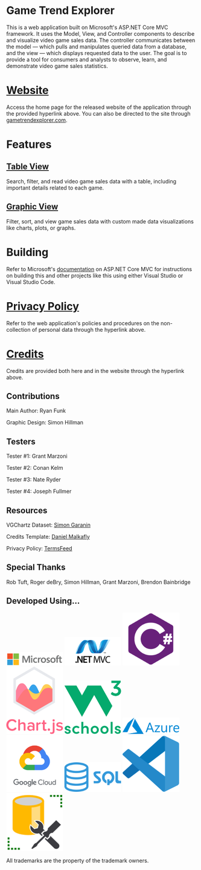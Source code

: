 # Game Trend Explorer

This is a web application built on Microsoft's ASP.NET Core MVC framework. It uses the Model, View, and Controller components to describe and visualize video game sales data. The controller communicates between the model — which pulls and manipulates queried data from a database, and the view — which displays requested data to the user. The goal is to provide a tool for consumers and analysts to observe, learn, and demonstrate video game sales statistics.

# [Website](https://gametrendexplorer.azurewebsites.net/)

Access the home page for the released website of the application through the provided hyperlink above. You can also be directed to the site through [gametrendexplorer.com](https://gametrendexplorer.com).

# Features

## [Table View](https://gametrendexplorer.azurewebsites.net/Table)

Search, filter, and read video game sales data with a table, including important details related to each game.

## [Graphic View](https://gametrendexplorer.azurewebsites.net/Graphic)

Filter, sort, and view game sales data with custom made data visualizations like charts, plots, or graphs.

# Building

Refer to Microsoft's [documentation](https://learn.microsoft.com/en-us/aspnet/core/tutorials/first-mvc-app/start-mvc?view=aspnetcore-8.0&tabs=visual-studio-code) on ASP.NET Core MVC for instructions on building this and other projects like this using either Visual Studio or Visual Studio Code.

# [Privacy Policy](https://gametrendexplorer.azurewebsites.net/Home/Privacy)

Refer to the web application's policies and procedures on the non-collection of personal data through the hyperlink above.

# [Credits](https://gametrendexplorer.azurewebsites.net/Home/Credits)

Credits are provided both here and in the website through the hyperlink above.

## Contributions

Main Author: Ryan Funk

Graphic Design: Simon Hillman

## Testers

Tester #1: Grant Marzoni

Tester #2: Conan Kelm

Tester #3: Nate Ryder

Tester #4: Joseph Fullmer

## Resources

VGChartz Dataset: [Simon Garanin](https://www.kaggle.com/datasets/gsimonx37/vgchartz)

Credits Template: [Daniel Malkafly](https://github.com/malkafly/endcredits)

Privacy Policy: [TermsFeed](https://www.termsfeed.com/privacy-policy-generator)

## Special Thanks

Rob Tuft, Roger deBry, Simon Hillman, Grant Marzoni, Brendon Bainbridge

## Developed Using...

<a href="https://www.microsoft.com"><img src="./wwwroot/images/microsoft.png" alt="Microsoft" style="width:150px"></a>
<a href="https://learn.microsoft.com/en-us/aspnet/core/mvc/overview?view=aspnetcore-8.0"><img src="./wwwroot/images/acore.png" alt="ASP.NET Core MVC" style="width:150px"></a>
<a href="https://learn.microsoft.com/en-us/dotnet/csharp/tour-of-csharp/"><img src="./wwwroot/images/cs.png" alt="C Sharp" style="width:150px"></a>
<a href="https://www.chartjs.org"><img src="./wwwroot/images/cjs.png" alt="Chart.JS" style="width:150px"></a>
<a href="https://www.w3schools.com/css/default.asp"><img src="./wwwroot/images/w3.png" alt="W3Schools" style="width:150px"></a>
<a href="https://azure.microsoft.com"><img src="./wwwroot/images/azure.png" alt="Azure" style="width:150px"></a>
<a href="https://cloud.google.com"><img src="./wwwroot/images/gcloud.png" alt="Google Cloud" style="width:150px"></a>
<a href="https://www.microsoft.com/en-us/sql-server"><img src="./wwwroot/images/sqls.png" alt="SQL Server" style="width:150px"></a>
<a href="https://code.visualstudio.com"><img src="./wwwroot/images/vscode.png" alt="Virtual Studio Code" style="width:150px"></a>
<a href="https://learn.microsoft.com/en-us/sql/ssms/download-sql-server-management-studio-ssms"><img src="./wwwroot/images/ssms.png" alt="SQL Server Management Studio" style="width:150px"></a>

All trademarks are the property of the trademark owners.